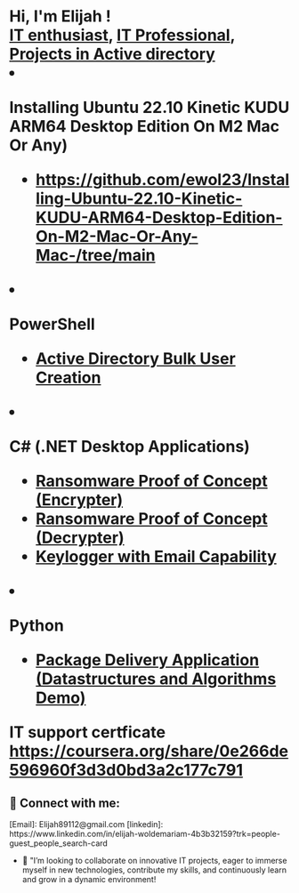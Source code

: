 <h1>Hi, I'm Elijah ! <br/><a href="https://github.com/ewol23"> IT enthusiast</a>, <a href="https://www.linkedin.com/in/elijah-woldemariam-4b3b32159?trk=people-guest_people_search-card/"> IT Professional</a>, <a href="https://coursera.org/share/0e266de596960f3d3d0bd3a2c177c791</a></h1>



<h2>👨‍💻 IT Projects:</h2>


- <b> Projects in Active directory (AD depolyment through VM)</b>
  - [Projects in Active directory](https://github.com/joshmadakor1/Algorithms-Practice)
- <b>Installing Ubuntu 22.10 Kinetic KUDU ARM64 Desktop Edition On M2 Mac Or Any)</b>
  - https://github.com/ewol23/Installing-Ubuntu-22.10-Kinetic-KUDU-ARM64-Desktop-Edition-On-M2-Mac-Or-Any-Mac-/tree/main</b></i>
- <b>PowerShell</b>
  - [Active Directory Bulk User Creation](https://github.com/joshmadakor1/AD_PS)
  
- <b>C# (.NET Desktop Applications)</b>
  - [Ransomware Proof of Concept (Encrypter)](https://github.com/joshmadakor1/EncrypterPOC)
  - [Ransomware Proof of Concept (Decrypter)](https://github.com/joshmadakor1/DecrypterPOC)
  - [Keylogger with Email Capability](https://github.com/joshmadakor1/Key-Logger-With-Email)
- <b>Python</b>
  - [Package Delivery Application (Datastructures and Algorithms Demo)](https://github.com/joshmadakor1/Package-Delivery-Pathfinding-Algorithm)

 <b> IT support certficate https://coursera.org/share/0e266de596960f3d3d0bd3a2c177c791</b>

<h2> 🤳 Connect with me:</h2>
[Email]: Elijah89112@gmail.com 
[linkedin]: https://www.linkedin.com/in/elijah-woldemariam-4b3b32159?trk=people-guest_people_search-card


- 👯 "I’m looking to collaborate on innovative IT projects, eager to immerse myself in new technologies, contribute my skills, and continuously learn and grow in a dynamic environment!

